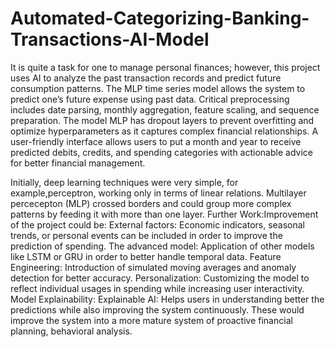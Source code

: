 # Automated-Categorizing-Banking-Transactions-AI-Model
It is quite a task for one to manage personal finances; however, this
project uses AI to analyze the past transaction records and predict
future consumption patterns. The MLP time series model allows the
system to predict one’s future expense using past data. Critical preprocessing includes date parsing, monthly aggregation, feature scaling, and sequence preparation. The model MLP has dropout layers to prevent overfitting and optimize hyperparameters as it captures complex financial relationships. A user-friendly interface allows users to put a month and year to receive predicted debits, credits, and spending categories with actionable advice for better financial management.

Initially, deep learning techniques were very simple, for example,perceptron, working only in terms of linear relations. Multilayer percecepton (MLP) crossed borders and could group more complex patterns by feeding it with more than one layer. Further Work:Improvement of the project could be: External factors: Economic indicators, seasonal trends, or personal events can be included in order to improve the prediction of spending. The advanced model: Application of other models like LSTM or GRU in order to better handle temporal data. Feature Engineering: Introduction of simulated moving averages and anomaly detection for better accuracy. Personalization: Customizing the model to reflect individual usages in spending while increasing user interactivity. Model Explainability: Explainable AI: Helps users in understanding better the predictions while also improving the system continuously. These would improve the system into a more mature system of proactive financial planning, behavioral analysis.
